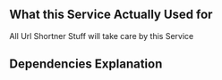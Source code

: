 ## What this Service Actually Used for
All Url Shortner Stuff will take care by this Service

## Dependencies Explanation